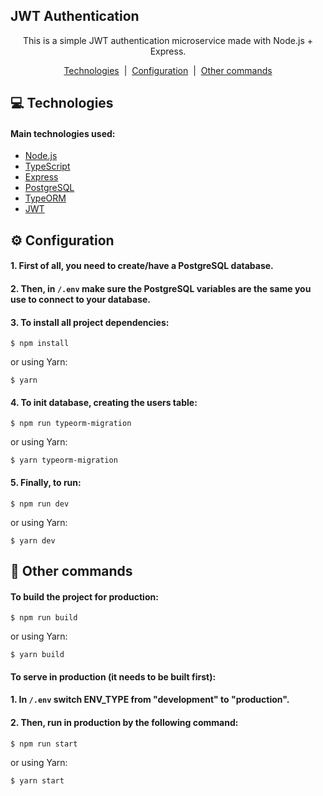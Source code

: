 ## JWT Authentication

<p align="center">This is a simple JWT authentication microservice made with Node.js + Express.</p>

<p align="center">
  <a href="#computer-technologies">Technologies</a>&nbsp;&nbsp;|&nbsp;
  <a href="#gear-configuration">Configuration</a>&nbsp;&nbsp;|&nbsp;
  <a href="#monocle_face-other-commands">Other commands</a>
</p>

## :computer: Technologies

#### Main technologies used:

- [Node.js](https://nodejs.org)
- [TypeScript](https://www.typescriptlang.org)
- [Express](https://expressjs.com)
- [PostgreSQL](https://www.postgresql.org)
- [TypeORM](https://typeorm.io)
- [JWT](https://jwt.io)

## :gear: Configuration

#### 1. First of all, you need to create/have a PostgreSQL database.

#### 2. Then, in `/.env` make sure the PostgreSQL variables are the same you use to connect to your database.

#### 3. To install all project dependencies:
```
$ npm install
```
or using Yarn:
```
$ yarn
```

#### 4. To init database, creating the users table:
```
$ npm run typeorm-migration
``` 
or using Yarn:
```
$ yarn typeorm-migration
```

#### 5. Finally, to run:
```
$ npm run dev
```
or using Yarn:
```
$ yarn dev
```

## :monocle_face: Other commands

#### To build the project for production:

```
$ npm run build
```
or using Yarn:
```
$ yarn build
```

#### To serve in production (it needs to be built first):

#### 1. In `/.env` switch ENV_TYPE from "development" to "production".

#### 2. Then, run in production by the following command:
```
$ npm run start
```
or using Yarn:
```
$ yarn start
```
